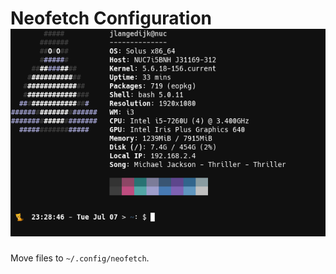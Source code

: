 # Neofetch Configuration![](https://github.com/JelleLa/linux/blob/master/images/neo.png)
Move files to `~/.config/neofetch`.  
